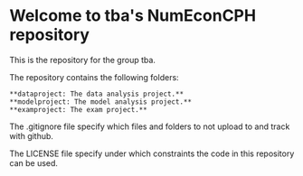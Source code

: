 # Welcome to tba's NumEconCPH repository

This is the repository for the group tba.

The repository contains the following folders:

    **dataproject: The data analysis project.**
    **modelproject: The model analysis project.**
    **examproject: The exam project.**

The .gitignore file specify which files and folders to not upload to and track with github.

The LICENSE file specify under which constraints the code in this repository can be used.